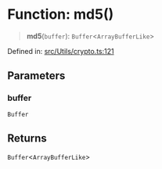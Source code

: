 # Function: md5()

> **md5**(`buffer`): `Buffer`\<`ArrayBufferLike`\>

Defined in: [src/Utils/crypto.ts:121](https://github.com/Fokusdotid/bail/blob/8b525f9ebcc20cb9acd0f880b6ad58976e38b117/src/Utils/crypto.ts#L121)

## Parameters

### buffer

`Buffer`

## Returns

`Buffer`\<`ArrayBufferLike`\>
